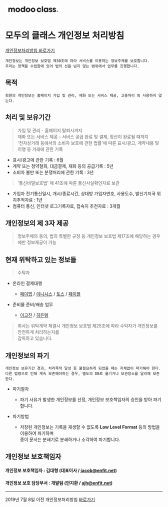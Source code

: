 

![](../assets/image/logo1024.png)


# 모두의 클래스 개인정보 처리방침

[개인정보처리방침 바로가기](https://docs.google.com/document/d/14VP-ixyuNuEQzdNFFxQl4kqNlzVIz7D87dAgRz2a44A/edit"바로가기")

```개인정보는 개인정보 보호법 제30조에 따라 서비스를 이용하는 정보주체를 보호합니다.```  
```우리는 정책을 수립함에 있어 법의 선을 넘지 않는 범위에서 업무를 진행합니다.```

## 목적
```회원의 개인정보는 홈페이지 가입 및 관리, 재화 또는 서비스 제공, 고충처리 외 사용하지 않는다.```

## 처리 및 보유기간
> 가입 및 관리 - 홈페이지 탈퇴시까지  
> 재화 또는 서비스 제공 - 서비스 공급 완료 및 결제, 정산이 완료될 때까지  
> '전자상거래 등에서의 소비자 보호에 관한 법률'에 따른 표시/광고, 계약내용 및 이행 등 거래에 관한 기록  
- 표시/광고에 관한 기록 : 6월  
- 계약 또는 청약철회, 대금결제, 재화 등의 공급기록 : 5년  
- 소비자 불만 또는 분쟁처리에 관한 기록 : 3년  

> '통신비밀보호법' 제 41조에 따른 통신사실확인자료 보관  
- 가입자 전기통신일시, 개시/종료시간, 상대방 가입자번호, 사용도수, 발신기지국 위치추적자료 : 1년  
- 컴퓨터 통신, 인터넷 로그기록자료, 접속지 추천자료 : 3개월

## 개인정보의 제 3자 제공  
> 정보주체의 동의, 법의 특별한 규정 등 개인정보 보호법 제17조에 해당하는 경우에만 정보제공이 가능  

## 현재 위탁하고 있는 정보들  
> 수탁자  
- 온라인 결제대행  
  - [페이앱](http://payapp.kr/index.html"바로가기") / [이니시스](https://iniweb.inicis.com/security/login.do"바로가기") / [토스](https://merchant.pay.toss.im/login) / [페이플](https://merchant.pay.toss.im/login)  

- 준비물 준비/배송 업무  
  - [이고진](https://smartstore.naver.com/egojin?n_media=27758&n_query=%EC%9D%B4%EA%B3%A0%EC%A7%84&n_rank=1&n_ad_group=grp-a001-01-000000009809863&n_ad=nad-a001-01-000000054489599&n_keyword_id=nkw-a001-01-000001821777002&n_keyword=%EC%9D%B4%EA%B3%A0%EC%A7%84&n_campaign_type=1&NaPm=ct%3Djygvm3eg%7Cci%3D0z400033Z3rrq2Ijyvjd%7Ctr%3Dsa%7Chk%3D2c86cf46832ba8550c8786d664394958a2f55f83) / [히든템](https://hiddentem.com/?NaPm=ct%3Djygvmmt1%7Cci%3Dcheckout%7Ctr%3Dds%7Ctrx%3D%7Chk%3D3b45c66190867c795124c1e702b9ed87c863bc01)  

> 회사는 위탁계약 체결시 개인정보 보호법 제25조에 따라 수탁자가 개인정보를 안전하게 처리하는지를  
  감독하고 있습니다.

## 개인정보의 파기  
```개인정보 보유기간 경과, 처리목적 달성 등 불필요하게 되었을 때는 지체없이 파기해야 한다.```  
```다른 법령으로 인해 계속 보존해야하는 경우, 별도의 DB로 옮기거나 보관장소를 달리해 보존한다.```

- 파기절차
  - 파기 사유가 발생한 개인정보를 선정, 개인정보 보호책임자의 승인을 받아 파기합니다.
  
- 파기방법
  - 저장된 개인정보는 기록을 재생할 수 없도록 **Low Level Format** 등의 방법을 이용하여 파기하며  
    종이 문서는 분쇄기로 분쇄하거나 소각하여 파기합니다.  

## 개인정보 보호책임자  
#### 개인정보 보호책임자 : 김대형 (대표이사 / jacob@enfit.net)
#### 개인정보 보호 담당부서 : 개발팀 (안지환 / ajh@enfit.net)  
----------------

2019년 7월 8일 이전 개인정보처리방침
[바로가기](https://www.modooclass.net/app/customer/private"바로가기")  


